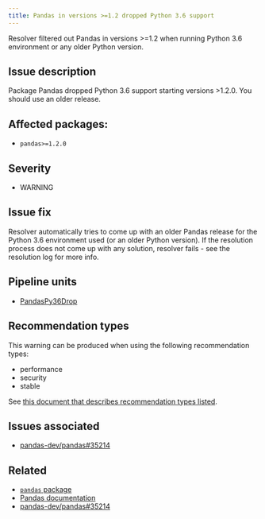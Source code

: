 ```yaml
---
title: Pandas in versions >=1.2 dropped Python 3.6 support
---
```


Resolver filtered out Pandas in versions >=1.2 when running Python 3.6
environment or any older Python version.

## Issue description

Package Pandas dropped Python 3.6 support starting versions >1.2.0. You should
use an older release.

## Affected packages:

 * ``pandas>=1.2.0``

## Severity

 * WARNING

## Issue fix

Resolver automatically tries to come up with an older Pandas release for the
Python 3.6 environment used (or an older Python version). If the resolution
process does not come up with any solution, resolver fails - see the resolution
log for more info.

## Pipeline units

 * [PandasPy36Drop](https://thoth-station.ninja/docs/developers/adviser/thoth.adviser.sieves.html#thoth.adviser.sieves.PandasPy36Drop)

## Recommendation types

This warning can be produced when using the following recommendation types:

 * performance
 * security
 * stable

See [this document that describes recommendation types
listed](http://thoth-station.ninja/recommendation-types).

## Issues associated

 * [pandas-dev/pandas#35214][1]

## Related

 * [``pandas`` package][2]
 * [Pandas documentation][3]
 * [pandas-dev/pandas#35214][1]

[1]: https://github.com/pandas-dev/pandas/pull/35214
[2]: https://pypi.org/project/pandas
[3]: https://pandas.pydata.org/docs/
